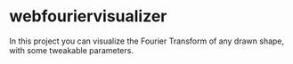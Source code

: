 # webfouriervisualizer
In this project you can visualize the Fourier Transform of any drawn shape, with some tweakable parameters.
